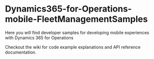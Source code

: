 # Dynamics365-for-Operations-mobile-FleetManagementSamples
Here you will find developer samples for developing mobile experiences with Dynamics 365 for Operations

Checkout the wiki for code example explanations and API reference documentation.
